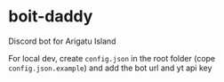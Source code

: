 # boit-daddy

Discord bot for Arigatu Island

For local dev, create `config.json` in the root folder (cope `config.json.example`) and add the bot url and yt api key
